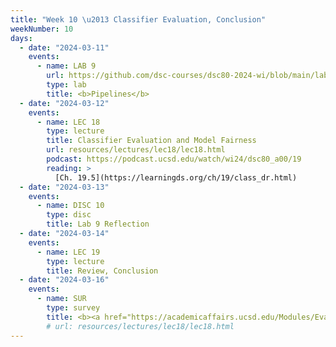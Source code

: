 ```yaml
---
title: "Week 10 \u2013 Classifier Evaluation, Conclusion"
weekNumber: 10
days:
  - date: "2024-03-11"
    events:
      - name: LAB 9
        url: https://github.com/dsc-courses/dsc80-2024-wi/blob/main/labs/lab09/lab.ipynb
        type: lab
        title: <b>Pipelines</b>
  - date: "2024-03-12"
    events:
      - name: LEC 18
        type: lecture
        title: Classifier Evaluation and Model Fairness
        url: resources/lectures/lec18/lec18.html
        podcast: https://podcast.ucsd.edu/watch/wi24/dsc80_a00/19
        reading: >
          [Ch. 19.5](https://learningds.org/ch/19/class_dr.html)
  - date: "2024-03-13"
    events:
      - name: DISC 10
        type: disc
        title: Lab 9 Reflection
  - date: "2024-03-14"
    events:
      - name: LEC 19
        type: lecture
        title: Review, Conclusion
  - date: "2024-03-16"
    events:
      - name: SUR
        type: survey
        title: <b><a href="https://academicaffairs.ucsd.edu/Modules/Evals/">SETs</a> and <a href="https://docs.google.com/forms/d/e/1FAIpQLSe-ADKrha3WLbf1U6mrwxxy7hckSHCsMJfNjs53AoPP0LJABg/viewform">End-of-Quarter Survey</a> (due 8AM)</b>
        # url: resources/lectures/lec18/lec18.html
---
```

